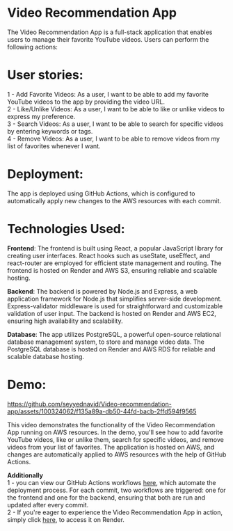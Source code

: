 # Video Recommendation App
The Video Recommendation App is a full-stack application that enables users to manage their favorite YouTube videos. Users can perform the following actions:

# User stories:
1 - Add Favorite Videos: As a user, I want to be able to add my favorite YouTube videos to the app by providing the video URL.<br />
2 - Like/Unlike Videos: As a user, I want to be able to like or unlike videos to express my preference.<br />
3 - Search Videos: As a user, I want to be able to search for specific videos by entering keywords or tags.<br />
4 - Remove Videos: As a user, I want to be able to remove videos from my list of favorites whenever I want.<br />

# Deployment: 
The app is deployed using GitHub Actions, which is configured to automatically apply new changes to the AWS resources with each commit.

# Technologies Used:
**Frontend**: The frontend is built using React, a popular JavaScript library for creating user interfaces. React hooks such as useState, useEffect, and react-router are employed for efficient state management and routing. The frontend is hosted on Render and AWS S3, ensuring reliable and scalable hosting.

**Backend**: The backend is powered by Node.js and Express, a web application framework for Node.js that simplifies server-side development. Express-validator middleware is used for straightforward and customizable validation of user input. The backend is hosted on Render and AWS EC2, ensuring high availability and scalability.

**Database**: The app utilizes PostgreSQL, a powerful open-source relational database management system, to store and manage video data. The PostgreSQL database is hosted on Render and AWS RDS for reliable and scalable database hosting.

# **Demo:**

https://github.com/seyyednavid/Video-recommendation-app/assets/100324062/f135a89a-db50-44fd-bacb-2ffd594f9565

This video demonstrates the functionality of the Video Recommendation App running on AWS resources. In the demo, you'll see how to add favorite YouTube videos, like or unlike them, search for specific videos, and remove videos from your list of favorites. The application is hosted on AWS, and changes are automatically applied to AWS resources with the help of GitHub Actions.

**Additionally** <br />
1 - you can view our GitHub Actions workflows [here](https://github.com/seyyednavid/Video-recommendation-app/actions), which automate the deployment process. For each commit, two workflows are triggered: one for the frontend and one for the backend, ensuring that both are run and updated after every commit.<br />
2 - If you're eager to experience the Video Recommendation App in action, simply click [here](https://videos-recommendation.onrender.com/), to access it on Render.
